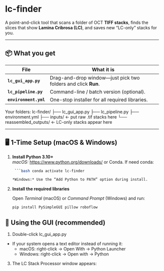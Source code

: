 # lc-finder

A point-and-click tool that scans a folder of OCT **TIFF stacks**, finds the slices that show **Lamina Cribrosa (LC)**, and saves new “LC-only” stacks for you.  


---

## 📦 What you get

| File | What it is |
|------|------------|
| **`lc_gui_app.py`** | Drag-and-drop window—just pick two folders and click **Run**. |
| **`lc_pipeline.py`** | Command-line / batch version (optional). |
| **`environment.yml`** | One-stop installer for all required libraries. |

Your folders:
lc-finder/
├── lc_gui_app.py
├── lc_pipeline.py
├── environment.yml
├── inputs/                ← put raw .tif stacks here
└── reassembled_outputs/   ← LC-only stacks appear here

---

## 🖥️  1-Time Setup (macOS & Windows)

1. **Install Python 3.10+**  
   *macOS:* <https://www.python.org/downloads/> or Conda.
If need conda:
   ```bash conda env create -f environment.yml 
    ```bash conda activate lc-finder

   *Windows:* Use the “Add Python to PATH” option during install.

3. **Install the required libraries**

   Open *Terminal* (macOS) or *Command Prompt* (Windows) and run:

   ```bash
   pip install PySimpleGUI pillow roboflow

## 🚀 Using the GUI (recommended)
1.	Double-click lc_gui_app.py
  - If your system opens a text editor instead of running it:
      - macOS: right-click → Open With → Python Launcher
  	  - Windows: right-click → Open with → Python
3.	The LC Stack Processor window appears:

